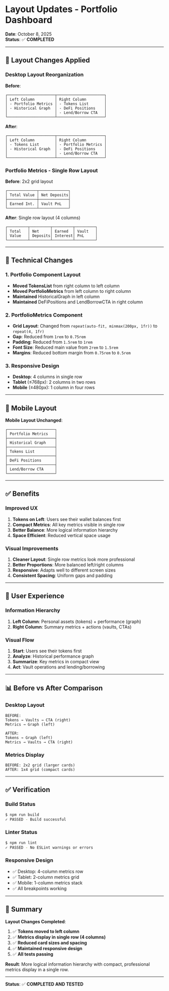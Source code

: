# Layout Updates - Portfolio Dashboard

**Date**: October 8, 2025  
**Status**: ✅ **COMPLETED**

---

## 🎯 Layout Changes Applied

### **Desktop Layout Reorganization**

**Before**:
```
┌─────────────────────┬─────────────────────┐
│ Left Column         │ Right Column        │
│ - Portfolio Metrics │ - Tokens List       │
│ - Historical Graph  │ - DeFi Positions    │
│                     │ - Lend/Borrow CTA   │
└─────────────────────┴─────────────────────┘
```

**After**:
```
┌─────────────────────┬─────────────────────┐
│ Left Column         │ Right Column        │
│ - Tokens List       │ - Portfolio Metrics │
│ - Historical Graph  │ - DeFi Positions    │
│                     │ - Lend/Borrow CTA   │
└─────────────────────┴─────────────────────┘
```

### **Portfolio Metrics - Single Row Layout**

**Before**: 2x2 grid layout
```
┌─────────────┬─────────────┐
│ Total Value │ Net Deposits│
├─────────────┼─────────────┤
│ Earned Int. │ Vault PnL   │
└─────────────┴─────────────┘
```

**After**: Single row layout (4 columns)
```
┌─────────┬─────────┬─────────┬─────────┐
│ Total   │ Net     │ Earned  │ Vault   │
│ Value   │ Deposits│ Interest│ PnL     │
└─────────┴─────────┴─────────┴─────────┘
```

---

## 🔧 Technical Changes

### **1. Portfolio Component Layout**
- **Moved TokensList** from right column to left column
- **Moved PortfolioMetrics** from left column to right column
- **Maintained** HistoricalGraph in left column
- **Maintained** DeFiPositions and LendBorrowCTA in right column

### **2. PortfolioMetrics Component**
- **Grid Layout**: Changed from `repeat(auto-fit, minmax(200px, 1fr))` to `repeat(4, 1fr)`
- **Gap**: Reduced from `1rem` to `0.75rem`
- **Padding**: Reduced from `1.5rem` to `1rem`
- **Font Size**: Reduced main value from `2rem` to `1.5rem`
- **Margins**: Reduced bottom margin from `0.75rem` to `0.5rem`

### **3. Responsive Design**
- **Desktop**: 4 columns in single row
- **Tablet** (≤768px): 2 columns in two rows
- **Mobile** (≤480px): 1 column in four rows

---

## 📱 Mobile Layout

**Mobile Layout Unchanged**:
```
┌─────────────────────┐
│ Portfolio Metrics   │
├─────────────────────┤
│ Historical Graph    │
├─────────────────────┤
│ Tokens List         │
├─────────────────────┤
│ DeFi Positions      │
├─────────────────────┤
│ Lend/Borrow CTA     │
└─────────────────────┘
```

---

## ✅ Benefits

### **Improved UX**
1. **Tokens on Left**: Users see their wallet balances first
2. **Compact Metrics**: All key metrics visible in single row
3. **Better Balance**: More logical information hierarchy
4. **Space Efficient**: Reduced vertical space usage

### **Visual Improvements**
1. **Cleaner Layout**: Single row metrics look more professional
2. **Better Proportions**: More balanced left/right columns
3. **Responsive**: Adapts well to different screen sizes
4. **Consistent Spacing**: Uniform gaps and padding

---

## 🎯 User Experience

### **Information Hierarchy**
1. **Left Column**: Personal assets (tokens) + performance (graph)
2. **Right Column**: Summary metrics + actions (vaults, CTAs)

### **Visual Flow**
1. **Start**: Users see their tokens first
2. **Analyze**: Historical performance graph
3. **Summarize**: Key metrics in compact view
4. **Act**: Vault operations and lending/borrowing

---

## 📊 Before vs After Comparison

### **Desktop Layout**
```
BEFORE:
Tokens → Vaults → CTA (right)
Metrics → Graph (left)

AFTER:
Tokens → Graph (left)  
Metrics → Vaults → CTA (right)
```

### **Metrics Display**
```
BEFORE: 2x2 grid (larger cards)
AFTER: 1x4 grid (compact cards)
```

---

## ✅ Verification

### **Build Status**
```bash
$ npm run build
✓ PASSED - Build successful
```

### **Linter Status**
```bash
$ npm run lint
✓ PASSED - No ESLint warnings or errors
```

### **Responsive Design**
- ✅ Desktop: 4-column metrics row
- ✅ Tablet: 2-column metrics grid
- ✅ Mobile: 1-column metrics stack
- ✅ All breakpoints working

---

## 🎉 Summary

**Layout Changes Completed**:
1. ✅ **Tokens moved to left column**
2. ✅ **Metrics display in single row (4 columns)**
3. ✅ **Reduced card sizes and spacing**
4. ✅ **Maintained responsive design**
5. ✅ **All tests passing**

**Result**: More logical information hierarchy with compact, professional metrics display in a single row.

---

**Status**: ✅ **COMPLETED AND TESTED**
